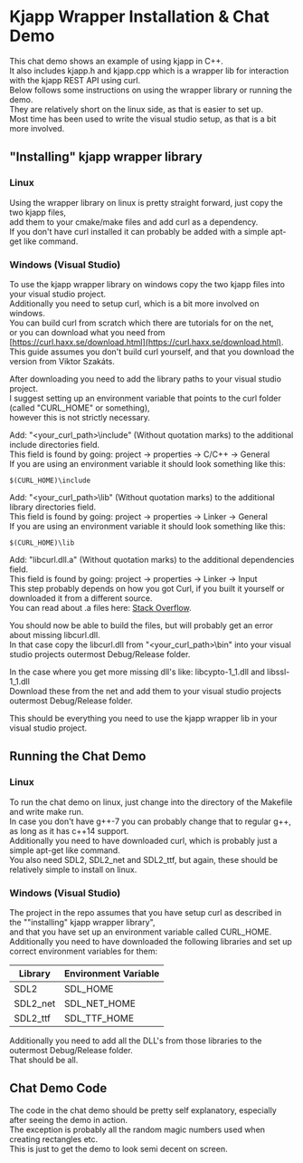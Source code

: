 # Kjapp Wrapper Installation & Chat Demo 
This chat demo shows an example of using kjapp in C++.  
It also includes kjapp.h and kjapp.cpp which is a wrapper lib for interaction with
the kjapp REST API using curl.  
Below follows some instructions on using the wrapper library or running the demo.  
They are relatively short on the linux side, as that is easier to set up.  
Most time has been used to write the visual studio setup, as that is a bit more involved.  

## "Installing" kjapp wrapper library
### Linux
Using the wrapper library on linux is pretty straight forward, just copy the two kjapp files,  
add them to your cmake/make files and add curl as a dependency.  
If you don't have curl installed it can probably be added with a simple apt-get like command.  

### Windows (Visual Studio)
To use the kjapp wrapper library on windows copy the two kjapp files into your visual studio project.  
Additionally you need to setup curl, which is a bit more involved on windows.  
You can build curl from scratch which there are tutorials for on the net,  
or you can download what you need from [https://curl.haxx.se/download.html](https://curl.haxx.se/download.html).  
This guide assumes you don't build curl yourself, and that you download the version from Viktor Szakáts.  

After downloading you need to add the library paths to your visual studio project.  
I suggest setting up an environment variable that points to the curl folder (called "CURL_HOME" or something),  
however this is not strictly necessary.  

Add: "<your_curl_path>\include" (Without quotation marks) to the additional include directories field.  
This field is found by going: project -> properties -> C/C++ -> General  
If you are using an environment variable it should look something like this: 
```
$(CURL_HOME)\include
```

Add: "<your_curl_path>\lib" (Without quotation marks) to the additional library directories field.  
This field is found by going: project -> properties -> Linker -> General  
If you are using an environment variable it should look something like this: 
```
$(CURL_HOME)\lib
```

Add: "libcurl.dll.a" (Without quotation marks) to the additional dependencies field.  
This field is found by going: project -> properties -> Linker -> Input  
This step probably depends on how you got Curl, if you built it yourself or downloaded it from a different source.  
You can read about .a files here: [Stack Overflow](https://stackoverflow.com/questions/2337949/whats-the-difference-between-lib-and-a-files).  

You should now be able to build the files, but will probably get an error about missing libcurl.dll.  
In that case copy the libcurl.dll from "<your_curl_path>\bin" into your visual studio projects outermost Debug/Release folder.  

In the case where you get more missing dll's like: libcypto-1_1.dll and libssl-1_1.dll  
Download these from the net and add them to your visual studio projects outermost Debug/Release folder.  

This should be everything you need to use the kjapp wrapper lib in your visual studio project.  

## Running the Chat Demo
### Linux
To run the chat demo on linux, just change into the directory of the Makefile and write make run.  
In case you don't have g++-7 you can probably change that to regular g++, as long as it has c++14 support.  
Additionally you need to have downloaded curl, which is probably just a simple apt-get like command.  
You also need SDL2, SDL2_net and SDL2_ttf, but again, these should be relatively simple to install on linux.  

### Windows (Visual Studio)
The project in the repo assumes that you have setup curl as described in the ""installing" kjapp wrapper library",  
and that you have set up an environment variable called CURL_HOME.  
Additionally you need to have downloaded the following libraries and set up correct environment variables for them:  

| Library   | Environment Variable |
|-----------|----------------------|
| SDL2      | SDL_HOME             |
| SDL2_net  | SDL_NET_HOME         |
| SDL2_ttf  | SDL_TTF_HOME         |

Additionally you need to add all the DLL's from those libraries to the outermost Debug/Release folder.  
That should be all.  

## Chat Demo Code
The code in the chat demo should be pretty self explanatory, especially after seeing the demo in action.  
The exception is probably all the random magic numbers used when creating rectangles etc.  
This is just to get the demo to look semi decent on screen.  
